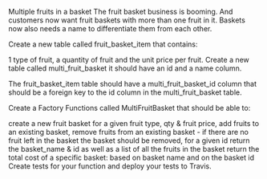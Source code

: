 Multiple fruits in a basket
The fruit basket business is booming. And customers now want fruit baskets with more than one fruit in it. Baskets now also needs a name to differentiate them from each other.

Create a new table called fruit_basket_item that contains:

1 type of fruit,
a quantity of fruit
and the unit price per fruit.
Create a new table called multi_fruit_basket it should have an id and a name column.

The fruit_basket_item table should have a multi_fruit_basket_id column that should be a foreign key to the id column in the multi_fruit_basket table.

Create a Factory Functions called MultiFruitBasket that should be able to:

create a new fruit basket for a given fruit type, qty & fruit price,
add fruits to an existing basket,
remove fruits from an existing basket - if there are no fruit left in the basket the basket should be removed,
for a given id return the basket_name & id as well as a list of all the fruits in the basket
return the total cost of a specific basket:
based on basket name
and on the basket id
Create tests for your function and deploy your tests to Travis.